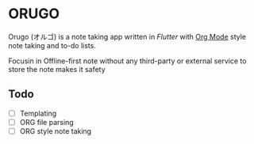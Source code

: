 # ORUGO 

Orugo (オルゴ) is a note taking app written in _Flutter_ with [Org Mode](https://orgmode.org/) style note taking and to-do lists.  

Focusin in Offline-first note without any third-party or external service to store the note makes it safety

## Todo

- [ ] Templating
- [ ] ORG file parsing
- [ ] ORG style note taking
